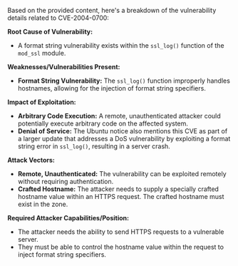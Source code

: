 Based on the provided content, here's a breakdown of the vulnerability details related to CVE-2004-0700:

**Root Cause of Vulnerability:**
- A format string vulnerability exists within the `ssl_log()` function of the `mod_ssl` module.

**Weaknesses/Vulnerabilities Present:**
- **Format String Vulnerability:** The `ssl_log()` function improperly handles hostnames, allowing for the injection of format string specifiers.

**Impact of Exploitation:**
- **Arbitrary Code Execution:** A remote, unauthenticated attacker could potentially execute arbitrary code on the affected system.
- **Denial of Service:**  The Ubuntu notice also mentions this CVE as part of a larger update that addresses a DoS vulnerability by exploiting a format string error in `ssl_log()`, resulting in a server crash.

**Attack Vectors:**
- **Remote, Unauthenticated:** The vulnerability can be exploited remotely without requiring authentication.
- **Crafted Hostname:**  The attacker needs to supply a specially crafted hostname value within an HTTPS request.  The crafted hostname must exist in the zone.

**Required Attacker Capabilities/Position:**
- The attacker needs the ability to send HTTPS requests to a vulnerable server.
- They must be able to control the hostname value within the request to inject format string specifiers.